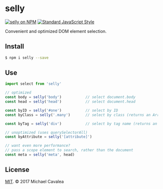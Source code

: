 # selly

[![selly on NPM](https://img.shields.io/npm/v/selly.svg?style=flat-square)](https://www.npmjs.com/package/selly) [![Standard JavaScript Style](https://img.shields.io/badge/code_style-standard-brightgreen.svg?style=flat-square)](http://standardjs.com/)

Convenient and optimized DOM element selection.

## Install

```sh
$ npm i selly --save
```

## Use

```javascript
import select from 'selly'

// optimized
const body = selly('body')           // select document.body
const head = selly('head')           // select document.head

const byID = selly('#one')           // select by ID
const byClass = selly('.many')       // select by class (returns an Array)

const byTag = selly('div')           // select by tag name (returns an Array)

// unoptimized (uses querySelectorAll)
const byAttribute = selly('[attribute]')

// want even more performance?
// pass a scope element to search, rather than the document
const meta = selly('meta', head)
```

## License

[MIT](https://opensource.org/licenses/MIT). © 2017 Michael Cavalea
